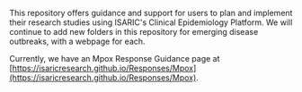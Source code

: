 This repository offers guidance and support for users to plan and implement their research studies using ISARIC's Clinical Epidemiology Platform. We will continue to add new folders in this repository for emerging disease outbreaks, with a webpage for each.

Currently, we have an Mpox Response Guidance page at [https://isaricresearch.github.io/Responses/Mpox](https://isaricresearch.github.io/Responses/Mpox).

